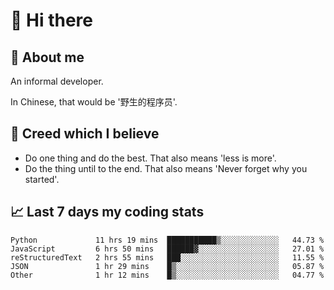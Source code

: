 # 👋 Hi there

## :speech_balloon: About me

An informal developer.

In Chinese, that would be '野生的程序员'.

## :see_no_evil: Creed which I believe

- Do one thing and do the best. That also means 'less is more'.
- Do the thing until to the end. That also means 'Never forget why you started'.

## :chart_with_upwards_trend: Last 7 days my coding stats

<!--START_SECTION:waka-->
```text
Python             11 hrs 19 mins  ███████████▒░░░░░░░░░░░░░   44.73 % 
JavaScript         6 hrs 50 mins   ██████▓░░░░░░░░░░░░░░░░░░   27.01 % 
reStructuredText   2 hrs 55 mins   ███░░░░░░░░░░░░░░░░░░░░░░   11.55 % 
JSON               1 hr 29 mins    █▒░░░░░░░░░░░░░░░░░░░░░░░   05.87 % 
Other              1 hr 12 mins    █▒░░░░░░░░░░░░░░░░░░░░░░░   04.77 % 
```
<!--END_SECTION:waka-->

